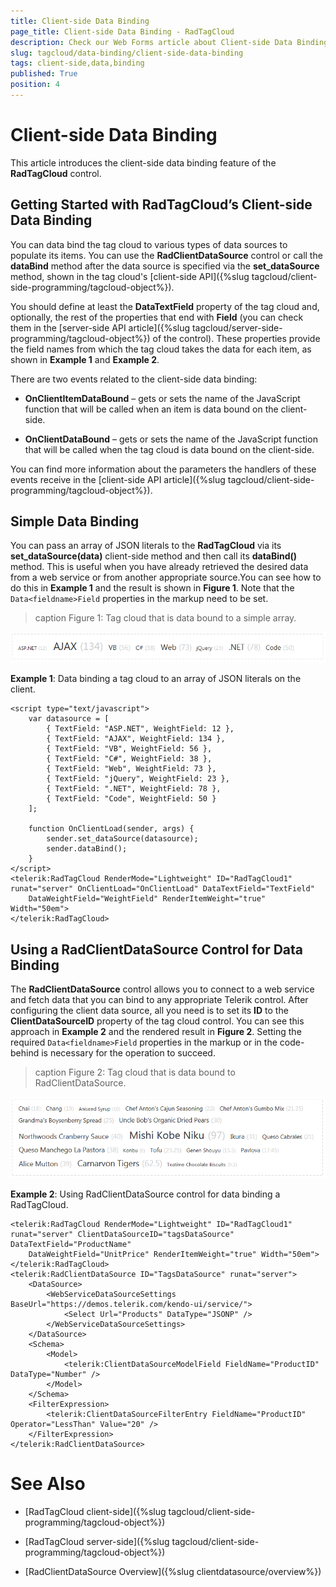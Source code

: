 ```yaml
---
title: Client-side Data Binding
page_title: Client-side Data Binding - RadTagCloud
description: Check our Web Forms article about Client-side Data Binding.
slug: tagcloud/data-binding/client-side-data-binding
tags: client-side,data,binding
published: True
position: 4
---
```


# Client-side Data Binding



This article introduces the client-side data binding feature of the **RadTagCloud** control.

## Getting Started with RadTagCloud’s Client-side Data Binding

You can data bind the tag cloud to various types of data sources to populate its items. You can use the **RadClientDataSource** control or call the **dataBind** method after the data source is specified via the **set_dataSource** method, shown in the tag cloud's [client-side API]({%slug tagcloud/client-side-programming/tagcloud-object%}).

You should define at least the **DataTextField** property of the tag cloud and, optionally, the rest of the properties that end with **Field** (you can check them in the [server-side API article]({%slug tagcloud/server-side-programming/tagcloud-object%}) of the control). These properties provide the field names from which the tag cloud takes the data for each item, as shown in **Example 1** and **Example 2**.

There are two events related to the client-side data binding:

* **OnClientItemDataBound** – gets or sets the name of the JavaScript function that will be called when an item is data bound on the client-side.

* **OnClientDataBound** – gets or sets the name of the JavaScript function that will be called when the tag cloud is data bound on the client-side.

You can find more information about the parameters the handlers of these events receive in the [client-side API article]({%slug tagcloud/client-side-programming/tagcloud-object%}).

## Simple Data Binding

You can pass an array of JSON literals to the **RadTagCloud** via its **set_dataSource(data)** client-side method and then call its **dataBind()** method. This is useful when you have already retrieved the desired data from a web service or from another appropriate source.You can see how to do this in **Example 1** and the result is shown in **Figure 1**. Note that the `Data<fieldname>Field` properties in the markup need to be set.
>caption Figure 1: Tag cloud that is data bound to a simple array.

![Data binding to an array](images/tagcloud-client-side-data-bound-to-array.png)

**Example 1**: Data binding a tag cloud to an array of JSON literals on the client.

````ASP.NET
<script type="text/javascript">
	var datasource = [
		{ TextField: "ASP.NET", WeightField: 12 },
		{ TextField: "AJAX", WeightField: 134 },
		{ TextField: "VB", WeightField: 56 },
		{ TextField: "C#", WeightField: 38 },
		{ TextField: "Web", WeightField: 73 },
		{ TextField: "jQuery", WeightField: 23 },
		{ TextField: ".NET", WeightField: 78 },
		{ TextField: "Code", WeightField: 50 }
	];

	function OnClientLoad(sender, args) {
		sender.set_dataSource(datasource);
		sender.dataBind();
	}
</script>
<telerik:RadTagCloud RenderMode="Lightweight" ID="RadTagCloud1" runat="server" OnClientLoad="OnClientLoad" DataTextField="TextField" 
	DataWeightField="WeightField" RenderItemWeight="true" Width="50em">
</telerik:RadTagCloud>
````



## Using a RadClientDataSource Control for Data Binding

The **RadClientDataSource** control allows you to connect to a web service and fetch data that you can bind to any appropriate Telerik control. After configuring the client data source, all you need is to set its **ID** to the **ClientDataSourceID** property of the tag cloud control. You can see this approach in **Example 2** and the rendered result in **Figure 2**. Setting the required `Data<fieldname>Field` properties in the markup or in the code-behind is necessary for the operation to succeed.
>caption Figure 2: Tag cloud that is data bound to RadClientDataSource.

![Data binding to ClientDataSource](images/tagcloud-client-side-data-bound-to-client-data-source.png)

**Example 2**: Using RadClientDataSource control for data binding a RadTagCloud.

````ASP.NET
<telerik:RadTagCloud RenderMode="Lightweight" ID="RadTagCloud1" runat="server" ClientDataSourceID="tagsDataSource" DataTextField="ProductName" 
	DataWeightField="UnitPrice" RenderItemWeight="true" Width="50em">
</telerik:RadTagCloud>
<telerik:RadClientDataSource ID="TagsDataSource" runat="server">
	<DataSource>
		<WebServiceDataSourceSettings BaseUrl="https://demos.telerik.com/kendo-ui/service/">
			<Select Url="Products" DataType="JSONP" />
		</WebServiceDataSourceSettings>
	</DataSource>
	<Schema>
		<Model>
			<telerik:ClientDataSourceModelField FieldName="ProductID" DataType="Number" />
		</Model>
	</Schema>
	<FilterExpression>
		<telerik:ClientDataSourceFilterEntry FieldName="ProductID" Operator="LessThan" Value="20" />
	</FilterExpression>
</telerik:RadClientDataSource>
````



# See Also

 * [RadTagCloud client-side]({%slug tagcloud/client-side-programming/tagcloud-object%})

 * [RadTagCloud server-side]({%slug tagcloud/client-side-programming/tagcloud-object%})
 
 * [RadClientDataSource Overview]({%slug clientdatasource/overview%})
